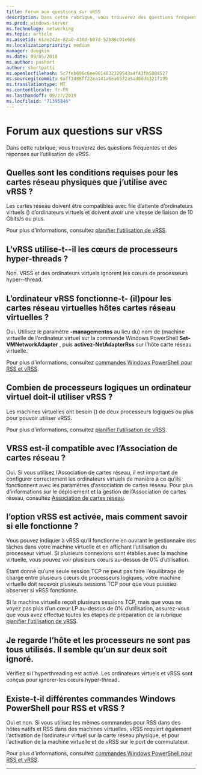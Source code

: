 ```yaml
---
title: Forum aux questions sur vRSS
description: Dans cette rubrique, vous trouverez des questions fréquentes et des réponses sur l’utilisation de vRSS.
ms.prod: windows-server
ms.technology: networking
ms.topic: article
ms.assetid: 61ae242e-82a8-430d-b07d-52b86c01e686
ms.localizationpriority: medium
manager: dougkim
ms.date: 09/05/2018
ms.author: pashort
author: shortpatti
ms.openlocfilehash: 5c7feb696c6ee9014032229543a4f43fb5884527
ms.sourcegitcommit: 6aff3d88ff22ea141a6ea6572a5ad8dd6321f199
ms.translationtype: MT
ms.contentlocale: fr-FR
ms.lasthandoff: 09/27/2019
ms.locfileid: "71395846"
---
```

# <a name="vrss-frequently-asked-questions"></a>Forum aux questions sur vRSS

Dans cette rubrique, vous trouverez des questions fréquentes et des réponses sur l’utilisation de vRSS.

## <a name="what-are-the-requirements-for-the-physical-network-adapters-that-i-use-with-vrss"></a>Quelles sont les conditions requises pour les cartes réseau physiques que j’utilise avec vRSS ?

Les cartes réseau doivent être compatibles avec file d’attente d’ordinateurs virtuels \(\) d’ordinateurs virtuels et doivent avoir une vitesse de liaison de 10 Gbits/s ou plus.

Pour plus d’informations, consultez [planifier l’utilisation de vRSS](vrss-plan.md).

## <a name="does-vrss-work-with-hyper-threaded-processor-cores"></a>L’vRSS utilise-t\--il les cœurs de processeurs hyper-threads ?

Non. VRSS et des ordinateurs virtuels ignorent les cœurs de processeurs hyper\--thread.

## <a name="does-vrss-work-for-host-virtual-nics-vnics"></a>L’ordinateur vRSS fonctionne-t- \(il\)pour les cartes réseau virtuelles hôtes cartes réseau virtuelles ?

Oui. Utilisez le paramètre **-managementos** au lieu du\) nom de \(machine virtuelle de l’ordinateur virtuel sur la commande Windows PowerShell **Set-VMNetworkAdapter** , puis **activez-NetAdapterRss** sur l’hôte carte réseau virtuelle.

Pour plus d’informations, consultez [commandes Windows PowerShell pour RSS et vRSS](vrss-wps.md).

## <a name="how-many-logical-processors-does-a-vm-need-to-use-vrss"></a>Combien de processeurs logiques un ordinateur virtuel doit-il utiliser vRSS ?

Les machines virtuelles ont besoin \(\) de deux processeurs logiques ou plus pour pouvoir utiliser vRSS.

Pour plus d’informations, consultez [planifier l’utilisation de vRSS](vrss-plan.md).

## <a name="is-vrss-compatible-with-nic-teaming"></a>VRSS est-il compatible avec l’Association de cartes réseau ?

Oui. Si vous utilisez l’Association de cartes réseau, il est important de configurer correctement les ordinateurs virtuels de manière à ce qu’ils fonctionnent avec les paramètres d’association de cartes réseau. Pour plus d’informations sur le déploiement et la gestion de l’Association de cartes réseau, consultez [Association de cartes réseau](https://docs.microsoft.com/windows-server/networking/technologies/nic-teaming/nic-teaming).

## <a name="vrss-is-enabled-but-how-do-i-know-if-it-is-working"></a>l’option vRSS est activée, mais comment savoir si elle fonctionne ? 

Vous pouvez indiquer à vRSS qu’il fonctionne en ouvrant le gestionnaire des tâches dans votre machine virtuelle et en affichant l’utilisation du processeur virtuel. Si plusieurs connexions sont établies avec la machine virtuelle, vous pouvez voir plusieurs cœurs au-dessus de 0% d’utilisation.

Étant donné qu’une seule session TCP ne peut pas faire l’équilibrage de charge entre plusieurs cœurs de processeurs logiques, votre machine virtuelle doit recevoir plusieurs sessions TCP pour que vous puissiez observer si vRSS fonctionne.

Si la machine virtuelle reçoit plusieurs sessions TCP, mais que vous ne voyez pas plus d’un cœur LP au-dessus de 0% d’utilisation, assurez-vous que vous avez effectué toutes les étapes de préparation de la rubrique [planifier l’utilisation de vRSS](vrss-plan.md).

## <a name="im-looking-at-the-host-and-not-all-of-the-processors-are-being-used-it-looks-like-every-other-one-is-being-skipped"></a>Je regarde l’hôte et les processeurs ne sont pas tous utilisés. Il semble qu’un sur deux soit ignoré.
  
Vérifiez si l’hyperthreading est activé. Les ordinateurs virtuels et vRSS sont conçus pour ignorer\-les cœurs hyper-thread.

## <a name="are-there-different-windows-powershell-commands-for-rss-and-vrss"></a>Existe-t-il différentes commandes Windows PowerShell pour RSS et vRSS ?

Oui et non. Si vous utilisez les mêmes commandes pour RSS dans des hôtes natifs et RSS dans des machines virtuelles, vRSS requiert également l’activation de l’ordinateur virtuel sur la carte réseau physique, et pour l’activation de la machine virtuelle et de vRSS sur le port de commutateur.

Pour plus d’informations, consultez [commandes Windows PowerShell pour RSS et vRSS](vrss-wps.md).

---
